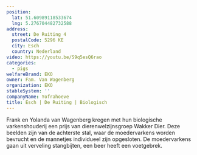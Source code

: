 ```yaml
---
position:
  lat: 51.60989118533674
  lng: 5.276704482732588
address:
  street: De Ruiting 4
  postalCode: 5296 KE
  city: Esch
  country: Nederland
video: https://youtu.be/S9q5esQ6rao
categories:
  - pigs
welfareBrand: EKO
owner: Fam. Van Wagenberg
organization: EKO
stableSystem: ''
companyName: Yofrahoeve
title: Esch | De Ruiting | Biologisch
---
```

Frank en Yolanda van Wagenberg kregen met hun biologische varkenshouderij een prijs van dierenwelzijnsgroep Wakker Dier. Deze beelden zijn van de achterste stal, waar de moedervarkens worden bevrucht en de mannetjes individueel zijn opgesloten. De moedervarkens gaan uit verveling stangbijten, een beer heeft een voetgebrek.